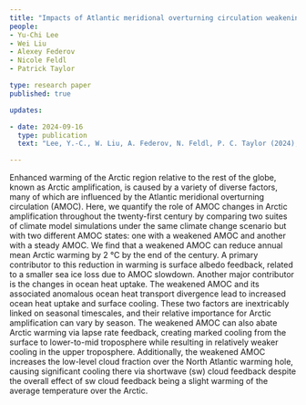 ```yaml
---
title: "Impacts of Atlantic meridional overturning circulation weakening on Arctic amplification" 
people:
- Yu-Chi Lee 
- Wei Liu 
- Alexey Federov
- Nicole Feldl
- Patrick Taylor 

type: research paper
published: true

updates:

- date: 2024-09-16
  type: publication
  text: "Lee, Y.-C., W. Liu, A. Federov, N. Feldl, P. C. Taylor (2024), <i>Proceedings of the National Academy of Sciences</i>, 121(39), [doi:10.1073/pnas.2402322121](https://doi.org/10.1073/pnas.2402322121)."

---
```


Enhanced warming of the Arctic region relative to the rest of the globe, known as Arctic amplification, is caused by a variety of diverse factors, many of which are influenced by the Atlantic meridional overturning circulation (AMOC). Here, we quantify the role of AMOC changes in Arctic amplification throughout the twenty-first century by comparing two suites of climate model simulations under the same climate change scenario but with two different AMOC states: one with a weakened AMOC and another with a steady AMOC. We find that a weakened AMOC can reduce annual mean Arctic warming by 2 °C by the end of the century. A primary contributor to this reduction in warming is surface albedo feedback, related to a smaller sea ice loss due to AMOC slowdown. Another major contributor is the changes in ocean heat uptake. The weakened AMOC and its associated anomalous ocean heat transport divergence lead to increased ocean heat uptake and surface cooling. These two factors are inextricably linked on seasonal timescales, and their relative importance for Arctic amplification can vary by season. The weakened AMOC can also abate Arctic warming via lapse rate feedback, creating marked cooling from the surface to lower-to-mid troposphere while resulting in relatively weaker cooling in the upper troposphere. Additionally, the weakened AMOC increases the low-level cloud fraction over the North Atlantic warming hole, causing significant cooling there via shortwave (sw) cloud feedback despite the overall effect of sw cloud feedback being a slight warming of the average temperature over the Arctic.
